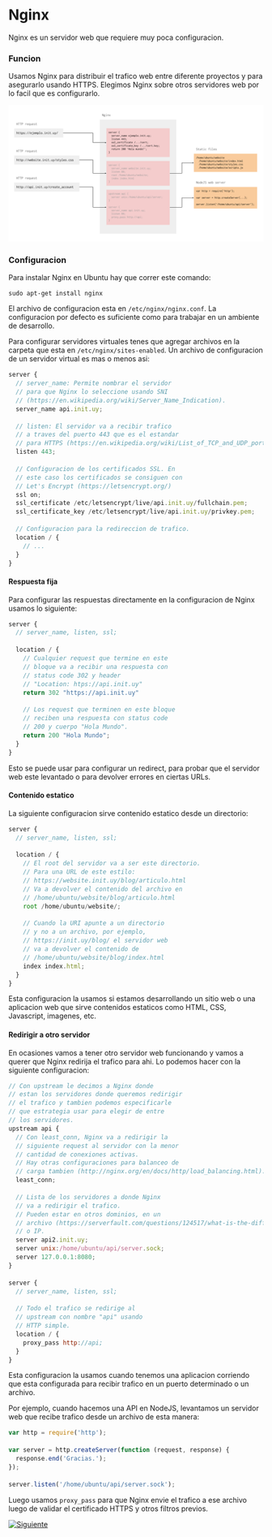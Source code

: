 # Nginx

Nginx es un servidor web que requiere muy poca configuracion.

### Funcion

Usamos Nginx para distribuir el trafico web entre diferente proyectos y para asegurarlo usando HTTPS. Elegimos Nginx sobre otros servidores web por lo facil que es configurarlo.

![nginx](./nginx.png)

### Configuracion

Para instalar Nginx en Ubuntu hay que correr este comando:

```
sudo apt-get install nginx
```

El archivo de configuracion esta en `/etc/nginx/nginx.conf`. La configuracion por defecto es suficiente como para trabajar en un ambiente de desarrollo.

Para configurar servidores virtuales tenes que agregar archivos en la carpeta que esta en `/etc/nginx/sites-enabled`. Un archivo de configuracion de un servidor virtual es mas o menos asi:

```javascript
server {
  // server_name: Permite nombrar el servidor
  // para que Nginx lo seleccione usando SNI
  // (https://en.wikipedia.org/wiki/Server_Name_Indication).
  server_name api.init.uy;

  // listen: El servidor va a recibir trafico
  // a traves del puerto 443 que es el estandar
  // para HTTPS (https://en.wikipedia.org/wiki/List_of_TCP_and_UDP_port_numbers).
  listen 443;

  // Configuracion de los certificados SSL. En
  // este caso los certificados se consiguen con 
  // Let's Encrypt (https://letsencrypt.org/)
  ssl on;
  ssl_certificate /etc/letsencrypt/live/api.init.uy/fullchain.pem;
  ssl_certificate_key /etc/letsencrypt/live/api.init.uy/privkey.pem;

  // Configuracion para la redireccion de trafico.
  location / {
    // ...
  }
}
```

#### Respuesta fija

Para configurar las respuestas directamente en la configuracion de Nginx usamos lo siguiente:

```javascript
server {
  // server_name, listen, ssl;

  location / {
    // Cualquier request que termine en este
    // bloque va a recibir una respuesta con
    // status code 302 y header
    // "Location: htps://api.init.uy"
    return 302 "https://api.init.uy"

    // Los request que terminen en este bloque
    // reciben una respuesta con status code
    // 200 y cuerpo "Hola Mundo".
    return 200 "Hola Mundo";
  }
}
```

Esto se puede usar para configurar un redirect, para probar que el servidor web este levantado o para devolver errores en ciertas URLs.

#### Contenido estatico

La siguiente configuracion sirve contenido estatico desde un directorio:

```javascript
server {
  // server_name, listen, ssl;

  location / {
    // El root del servidor va a ser este directorio.
    // Para una URL de este estilo:
    // https://website.init.uy/blog/articulo.html
    // Va a devolver el contenido del archivo en
    // /home/ubuntu/website/blog/articulo.html
    root /home/ubuntu/website/;

    // Cuando la URI apunte a un directorio
    // y no a un archivo, por ejemplo,
    // https://init.uy/blog/ el servidor web
    // va a devolver el contenido de
    // /home/ubuntu/website/blog/index.html
    index index.html;
  }
}
```

Esta configuracion la usamos si estamos desarrollando un sitio web o una aplicacion web que sirve contenidos estaticos como HTML, CSS, Javascript, imagenes, etc.

#### Redirigir a otro servidor

En ocasiones vamos a tener otro servidor web funcionando y vamos a querer que Nginx redirija el trafico para ahi. Lo podemos hacer con la siguiente configuracion:

```javascript
// Con upstream le decimos a Nginx donde
// estan los servidores donde queremos redirigir
// el trafico y tambien podemos especificarle
// que estrategia usar para elegir de entre
// los servidores.
upstream api {
  // Con least_conn, Nginx va a redirigir la
  // siguiente request al servidor con la menor
  // cantidad de conexiones activas.
  // Hay otras configuraciones para balanceo de
  // carga tambien (http://nginx.org/en/docs/http/load_balancing.html).
  least_conn;

  // Lista de los servidores a donde Nginx
  // va a redirigir el trafico.
  // Pueden estar en otros dominios, en un
  // archivo (https://serverfault.com/questions/124517/what-is-the-difference-between-unix-sockets-and-tcp-ip-sockets)
  // o IP.
  server api2.init.uy;
  server unix:/home/ubuntu/api/server.sock;
  server 127.0.0.1:8080;
}

server {
  // server_name, listen, ssl;

  // Todo el trafico se redirige al
  // upstream con nombre "api" usando
  // HTTP simple.
  location / {
    proxy_pass http://api;
  }
}
```

Esta configuracion la usamos cuando tenemos una aplicacion corriendo que esta configurada para recibir trafico en un puerto determinado o un archivo.

Por ejemplo, cuando hacemos una API en NodeJS, levantamos un servidor web que recibe trafico desde un archivo de esta manera:

```javascript
var http = require('http');

var server = http.createServer(function (request, response) {
  response.end('Gracias.');
});

server.listen('/home/ubuntu/api/server.sock');
```

Luego usamos `proxy_pass` para que Nginx envie el trafico a ese archivo luego de validar el certificado HTTPS y otros filtros previos.

[![Siguiente](./next.svg)](./vagrant/)